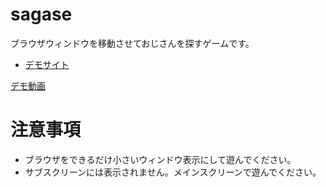 # sagase

ブラウザウィンドウを移動させておじさんを探すゲームです。
- [デモサイト](https://asa-to.github.io/sagase/)

[デモ動画](https://github.com/Asa-to/sagase/assets/46988205/a91985d6-02e9-44fb-9692-2a44ea8a0b36)

# 注意事項

- ブラウザをできるだけ小さいウィンドウ表示にして遊んでください。
- サブスクリーンには表示されません。メインスクリーンで遊んでください。
